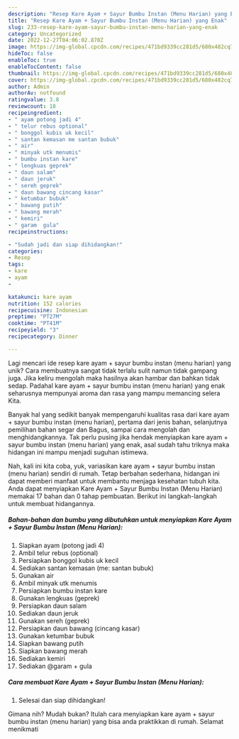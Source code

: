```yaml
---
description: "Resep Kare Ayam + Sayur Bumbu Instan (Menu Harian) yang Enak"
title: "Resep Kare Ayam + Sayur Bumbu Instan (Menu Harian) yang Enak"
slug: 233-resep-kare-ayam-sayur-bumbu-instan-menu-harian-yang-enak
category: Uncategorized
date: 2022-12-27T04:06:02.870Z
image: https://img-global.cpcdn.com/recipes/471bd9339cc281d5/680x482cq70/kare-ayam-sayur-bumbu-instan-menu-harian-foto-resep-utama.jpg
hideToc: false
enableToc: true
enableTocContent: false
thumbnail: https://img-global.cpcdn.com/recipes/471bd9339cc281d5/680x482cq70/kare-ayam-sayur-bumbu-instan-menu-harian-foto-resep-utama.jpg
cover: https://img-global.cpcdn.com/recipes/471bd9339cc281d5/680x482cq70/kare-ayam-sayur-bumbu-instan-menu-harian-foto-resep-utama.jpg
author: Admin
authorAv: notfound
ratingvalue: 3.8
reviewcount: 18
recipeingredient:
- " ayam potong jadi 4"
- " telur rebus optional"
- " bonggol kubis uk kecil"
- " santan kemasan me santan bubuk"
- " air"
- " minyak utk menumis"
- " bumbu instan kare"
- " lengkuas geprek"
- " daun salam"
- " daun jeruk"
- " sereh geprek"
- " daun bawang cincang kasar"
- " ketumbar bubuk"
- " bawang putih"
- " bawang merah"
- " kemiri"
- " garam  gula"
recipeinstructions:

- "Sudah jadi dan siap dihidangkan!"
categories:
- Resep
tags:
- kare
- ayam
- 

katakunci: kare ayam  
nutrition: 152 calories
recipecuisine: Indonesian
preptime: "PT27M"
cooktime: "PT41M"
recipeyield: "3"
recipecategory: Dinner

---
```





Lagi mencari ide resep kare ayam + sayur bumbu instan (menu harian) yang unik? Cara membuatnya sangat tidak terlalu sulit namun tidak gampang juga. Jika keliru mengolah maka hasilnya akan hambar dan bahkan tidak sedap. Padahal kare ayam + sayur bumbu instan (menu harian) yang enak seharusnya mempunyai aroma dan rasa yang mampu memancing selera Kita.





Banyak hal yang sedikit banyak mempengaruhi kualitas rasa dari kare ayam + sayur bumbu instan (menu harian), pertama dari jenis bahan, selanjutnya pemilihan bahan segar dan Bagus, sampai cara mengolah dan menghidangkannya. Tak perlu pusing jika hendak menyiapkan kare ayam + sayur bumbu instan (menu harian) yang enak,      asal sudah tahu triknya maka hidangan ini mampu menjadi suguhan istimewa.





















Nah, kali ini kita coba, yuk, variasikan kare ayam + sayur bumbu instan (menu harian) sendiri di rumah. Tetap berbahan sederhana, hidangan ini dapat memberi manfaat untuk membantu menjaga kesehatan tubuh kita. Anda dapat menyiapkan Kare Ayam + Sayur Bumbu Instan (Menu Harian) memakai 17 bahan dan 0 tahap pembuatan. Berikut ini langkah-langkah untuk membuat hidangannya.

<!--inarticleads1-->

##### Bahan-bahan dan bumbu yang dibutuhkan untuk menyiapkan Kare Ayam + Sayur Bumbu Instan (Menu Harian):

1. Siapkan  ayam (potong jadi 4)
1. Ambil  telur rebus (optional)
1. Persiapkan  bonggol kubis uk kecil
1. Sediakan  santan kemasan (me: santan bubuk)
1. Gunakan  air
1. Ambil  minyak utk menumis
1. Persiapkan  bumbu instan kare
1. Gunakan  lengkuas (geprek)
1. Persiapkan  daun salam
1. Sediakan  daun jeruk
1. Gunakan  sereh (geprek)
1. Persiapkan  daun bawang (cincang kasar)
1. Gunakan  ketumbar bubuk
1. Siapkan  bawang putih
1. Siapkan  bawang merah
1. Sediakan  kemiri
1. Sediakan  @garam + gula




<!--inarticleads2-->

##### Cara membuat Kare Ayam + Sayur Bumbu Instan (Menu Harian):


1. Selesai dan siap dihidangkan!



Gimana nih? Mudah bukan? Itulah cara menyiapkan kare ayam + sayur bumbu instan (menu harian) yang bisa anda praktikkan di rumah. Selamat menikmati
